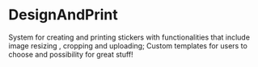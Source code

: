 # DesignAndPrint
System for creating and printing stickers with functionalities that include image resizing , cropping and uploading; Custom templates for users to choose and possibility for great stuff!
